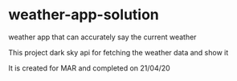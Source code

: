 # weather-app-solution
weather app that can accurately say the current weather

This project dark sky api for fetching the weather data and show it

It is created for MAR and completed on 21/04/20
